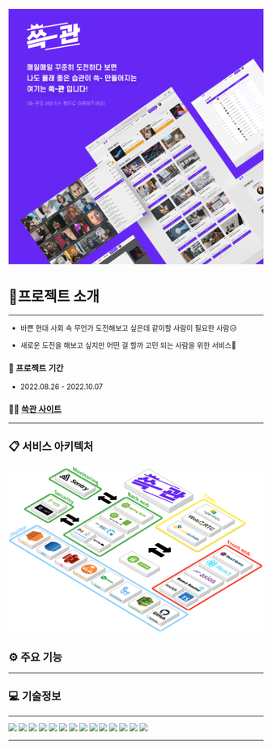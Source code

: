 <img src="https://github.com/HH99-NearBy/HH99-NearBy-BE/blob/main/Images/ssggwanmain.png" alt="쓱관메인" width="1000"></img><br/>

# 📢프로젝트 소개
<hr>

* 바쁜 현대 사회 속 무언가 도전해보고 싶은데 같이할 사람이 필요한 사람😥

* 새로운 도전을 해보고 싶지만 어떤 걸 할까 고민 되는 사람을 위한 서비스🙌


### 📆 프로젝트 기간

* 2022.08.26 - 2022.10.07

### 🏃‍♂ [쓱관 사이트](https://ssggwan.shop)

<hr>

## 📋 서비스 아키텍처
<img src="https://github.com/HH99-NearBy/HH99-NearBy-BE/blob/main/Images/image%20(2).png" alt="서비스아키텍처" width="1000"></img><br/>


## ⚙ 주요 기능
<hr>

## 💻 기술정보
<hr>


<p align=justify>

<img src="https://img.shields.io/badge/Spring-6DB33F?style=for-the-badge&logo=Spring&logoColor=white">
<img src="https://img.shields.io/badge/Spring boot-6DB33F?style=for-the-badge&logo=SpringBoot&logoColor=white">
<img src="https://img.shields.io/badge/Spring Security-6DB33F?style=for-the-badge&logo=Spring Security&logoColor=white">
<img src="https://img.shields.io/badge/WebRTC-333333?style=for-the-badge&logo=WebRTC&logoColor=white">
<img src="https://img.shields.io/badge/JWT-000000?style=for-the-badge&logo=JSON Web Tokens&logoColor=white">
<img src="https://img.shields.io/badge/QueryDSL-0769AD?style=for-the-badge&logo=jQuery&logoColor=white">
<img src="https://img.shields.io/badge/mysql-4479A1?style=for-the-badge&logo=mysql&logoColor=white">
<img src="https://img.shields.io/badge/aws-232F3E?style=for-the-badge&logo=Amazon AWS&logoColor=white">
<img src="https://img.shields.io/badge/RDS-527FFF?style=for-the-badge&logo=Amazon RDS&logoColor=white">
<img src="https://img.shields.io/badge/S3-569A31?style=for-the-badge&logo=Amazon S3&logoColor=white">
<img src="https://img.shields.io/badge/EC2-FF9900?style=for-the-badge&logo=Amazon EC2&logoColor=white">
<img src="https://img.shields.io/badge/Sentry-362D59?style=for-the-badge&logo=Sentry&logoColor=white">
<img src="https://img.shields.io/badge/Swagger-85EA2D?style=for-the-badge&logo=Swagger&logoColor=white">
<img src="https://img.shields.io/badge/GitHub actions-2088FF?style=for-the-badge&logo=GitHub actions&logoColor=white">

</p>

<hr>
